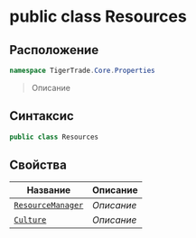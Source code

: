 
# public class Resources
## Расположение
```csharp
namespace TigerTrade.Core.Properties
```



> Описание

## Синтаксис
```csharp
public class Resources
```


## Свойства
| Название | Описание |
| --- | --- |
| [`ResourceManager`](./Resources.cs/Свойства/ResourceManager.md) | *Описание* |
| [`Culture`](./Resources.cs/Свойства/Culture.md) | *Описание* |



